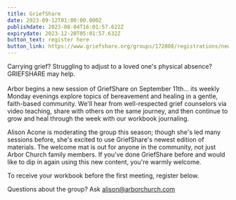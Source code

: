 ```yaml
---
title: GriefShare
date: 2023-09-12T01:00:00.000Z
publishdate: 2023-08-04T16:01:57.622Z
expirydate: 2023-12-20T05:01:57.632Z
button_text: register here
button_link: https://www.griefshare.org/groups/172808/registrations/new
---
```

Carrying grief? Struggling to adjust to a loved one's physical absence? GRIEFSHARE may help.\
\
Arbor begins a new session of GriefShare on September 11th... its weekly Monday evenings explore topics of bereavement and healing in a gentle, faith-based community. We'll hear from well-respected grief counselors via video teaching, share with others on the same journey, and then continue to grow and heal through the week with our workbook journaling.

Alison Acone is moderating the group this season; though she's led many sessions before, she's excited to use GriefShare's newest edition of materials. The welcome mat is out for anyone in the community, not just Arbor Church family members. If you've done GriefShare before and would like to dip in again using this new content, you're warmly welcome.

To receive your workbook before the first meeting, register below.

Questions about the group? Ask alison@arborchurch.com